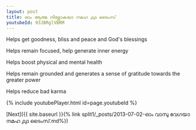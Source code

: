 ```yaml
---
layout: post
title: ഓം ആത്മ നിര്ലോകയാ നമഹ ൧൧ ടൈംസ്
youtubeId: 93JBRglVBRM
---
```

 
 
Helps get goodness, bliss and peace and God's blessings
 
Helps remain focused, help generate inner energy 
 
Helps boost physical and mental health 
 
Helps remain grounded and generates a sense of gratitude towards the greater power 
 
Helps reduce bad karma
 
 
 
 


{% include youtubePlayer.html id=page.youtubeId %}
 
[Next]({{ site.baseurl }}{% link  split1/_posts/2013-07-02-ഓം വാസു വേഗയാ നമഹ ൧൧ ടൈംസ്.md%})
 
